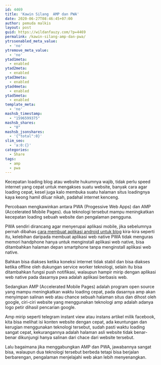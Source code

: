 ```yaml
---
id: 4469
title: 'Kawin Silang  AMP dan PWA'
date: 2020-06-27T08:46:45+07:00
author: pemuda malkis
layout: post
guid: https://wildanfauzy.com/?p=4469
permalink: /kawin-silang-amp-dan-pwa/
ytrssenabled_meta_value:
  - 'no'
ytremove_meta_value:
  - 'no'
ytad1meta:
  - enabled
ytad2meta:
  - enabled
ytad3meta:
  - enabled
ytad4meta:
  - enabled
ytad5meta:
  - enabled
template_meta:
  - 'no'
mashsb_timestamp:
  - "1596599375"
mashsb_shares:
  - "0"
mashsb_jsonshares:
  - '{"total":0}'
slim_seo:
  - 'a:0:{}'
categories:
  - Share
tags:
  - amp
  - pwa
---
```

Kecepatan loading blog atau website hukumnya wajib, tidak perlu speed internet yang cepat untuk mengakses suatu website, banyak cara agar loading cepat, kesel juga kalo membuka suatu halaman situs loadingnya kaya keong hamil diluar nikah, padahal internet kenceng.

Percobaan mengkawinkan antara PWA (Progessive Web Apps) dan AMP (Accelerated Mobile Pages). dua teknologi tersebut mampu meningkatkan kecepatan loading sebuah website dan pengalaman pengguna.

PWA sendiri dirancang agar menyerupai aplikasi mobile, jika sebelumnya pernah dibahas [cara membuat aplikasi android untuk blog](https://wildanfauzy.com/membuat-aplikasi-android-untuk-blog-pribadi/) kira-kira seperti itu, kelebihan daripada membuat aplikasi web native PWA tidak menguras memori handphone hanya untuk menginstall aplikasi web native, bisa ditambahkan halaman depan smartphone tanpa menginstall aplikasi web native.

Bahkan bisa diakses ketika koneksi internet tidak stabil dan bisa diakses ketika offline oleh dukungan service worker teknologi, selain itu bisa ditambahkan fungsi push notifikasi, walaupun hampir mirip dengan aplikasi web native pada dasarnya pwa adalah aplikasi berbasis web.

Sedangkan AMP (Accelerated Mobile Pages) adalah program open source yang mampu meningkatkan waktu loading cepat, pada dasarnya amp akan menyimpan salinan web atau chance sebuah halaman situs dan dihost oleh google, ciri-ciri website yang menggunakan teknologi amp adalah adanya logo petir dihasil pencarian google.

Amp mirip seperti telegram instant view atau instans artikel milik facebook, kita bisa melihat isi konten website dengan cepat, ada keuntungan dan kerugian menggunakan teknologi tersebut, sudah pasti waktu loading sangat cepat, kekurangannya adalah halaman asli website tidak benar-benar dikunjungi hanya salinan dari chace dari website tersebut.

Lalu bagaimana jika menggabungkan AMP dan PWA, jawabannya sangat bisa, walaupun dua teknologi tersebut berbeda tetapi bisa berjalan berbarengan, pengalaman menjelajahi web akan lebih menyenangkan.